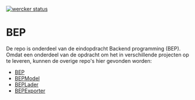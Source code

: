 [![wercker status](https://app.wercker.com/status/9a9aa6aa330004aa4a72182bff8c2bcc/s/master "wercker status")](https://app.wercker.com/project/byKey/9a9aa6aa330004aa4a72182bff8c2bcc)
# BEP
De repo is onderdeel van de eindopdracht Backend programming (BEP).
Omdat een onderdeel van de opdracht om het in verschillende projecten op
te leveren, kunnen de overige repo's hier gevonden worden:
 * [BEP](https://github.com/nstuivenberg/BEP) 
 * [BEPModel](https://github.com/nstuivenberg/BEPModel)
 * [BEPLader](https://github.com/nstuivenberg/BEPLader)
 * [BEPExporter](https://github.com/nstuivenberg/BEPExporter)
  

